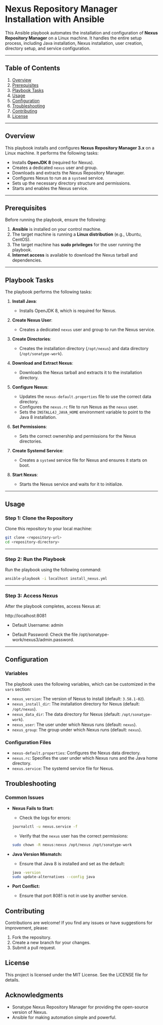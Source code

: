 # Nexus Repository Manager Installation with Ansible

This Ansible playbook automates the installation and configuration of **Nexus Repository Manager** on a Linux machine. It handles the entire setup process, including Java installation, Nexus installation, user creation, directory setup, and service configuration.

---

## **Table of Contents**
1. [Overview](#overview)
2. [Prerequisites](#prerequisites)
3. [Playbook Tasks](#playbook-tasks)
4. [Usage](#usage)
5. [Configuration](#configuration)
6. [Troubleshooting](#troubleshooting)
7. [Contributing](#contributing)
8. [License](#license)

---

## **Overview**
This playbook installs and configures **Nexus Repository Manager 3.x** on a Linux machine. It performs the following tasks:
- Installs **OpenJDK 8** (required for Nexus).
- Creates a dedicated `nexus` user and group.
- Downloads and extracts the Nexus Repository Manager.
- Configures Nexus to run as a `systemd` service.
- Sets up the necessary directory structure and permissions.
- Starts and enables the Nexus service.

---

## **Prerequisites**
Before running the playbook, ensure the following:
1. **Ansible** is installed on your control machine.
2. The target machine is running a **Linux distribution** (e.g., Ubuntu, CentOS).
3. The target machine has **sudo privileges** for the user running the playbook.
4. **Internet access** is available to download the Nexus tarball and dependencies.

---

## **Playbook Tasks**
The playbook performs the following tasks:
1. **Install Java**:
   - Installs OpenJDK 8, which is required for Nexus.

2. **Create Nexus User**:
   - Creates a dedicated `nexus` user and group to run the Nexus service.

3. **Create Directories**:
   - Creates the installation directory (`/opt/nexus`) and data directory (`/opt/sonatype-work`).

4. **Download and Extract Nexus**:
   - Downloads the Nexus tarball and extracts it to the installation directory.

5. **Configure Nexus**:
   - Updates the `nexus-default.properties` file to use the correct data directory.
   - Configures the `nexus.rc` file to run Nexus as the `nexus` user.
   - Sets the `INSTALL4J_JAVA_HOME` environment variable to point to the Java 8 installation.

6. **Set Permissions**:
   - Sets the correct ownership and permissions for the Nexus directories.

7. **Create Systemd Service**:
   - Creates a `systemd` service file for Nexus and ensures it starts on boot.

8. **Start Nexus**:
   - Starts the Nexus service and waits for it to initialize.

---

## **Usage**
### **Step 1: Clone the Repository**
Clone this repository to your local machine:
```bash
git clone <repository-url>
cd <repository-directory>
```

---

### **Step 2: Run the Playbook**
Run the playbook using the following command:
```bash
ansible-playbook -i localhost install_nexus.yml
```

---

### **Step 3: Access Nexus**
After the playbook completes, access Nexus at:

http://localhost:8081

- Default Username: admin

- Default Password: Check the file /opt/sonatype-work/nexus3/admin.password.

---


## **Configuration**

### Variables

The playbook uses the following variables, which can be customized in the `vars` section:

*   `nexus_version`: The version of Nexus to install (default: `3.58.1-02`).
*   `nexus_install_dir`: The installation directory for Nexus (default: `/opt/nexus`).
*   `nexus_data_dir`: The data directory for Nexus (default: `/opt/sonatype-work`).
*   `nexus_user`: The user under which Nexus runs (default: `nexus`).
*   `nexus_group`: The group under which Nexus runs (default: `nexus`).

### Configuration Files

*   `nexus-default.properties`: Configures the Nexus data directory.
*   `nexus.rc`: Specifies the user under which Nexus runs and the Java home directory.
*   `nexus.service`: The systemd service file for Nexus.

## **Troubleshooting**

### Common Issues

*   **Nexus Fails to Start:**
    *   Check the logs for errors:

    ```bash
    journalctl -u nexus.service -f
    ```

    *   Verify that the `nexus` user has the correct permissions:

    ```bash
    sudo chown -R nexus:nexus /opt/nexus /opt/sonatype-work
    ```

*   **Java Version Mismatch:**
    *   Ensure that Java 8 is installed and set as the default:

    ```bash
    java -version
    sudo update-alternatives --config java
    ```

*   **Port Conflict:**
    *   Ensure that port 8081 is not in use by another service.

## **Contributing**

Contributions are welcome! If you find any issues or have suggestions for improvement, please:

1.  Fork the repository.
2.  Create a new branch for your changes.
3.  Submit a pull request.

## **License**

This project is licensed under the MIT License. See the LICENSE file for details.

## Acknowledgments

*   Sonatype Nexus Repository Manager for providing the open-source version of Nexus.
*   Ansible for making automation simple and powerful.
